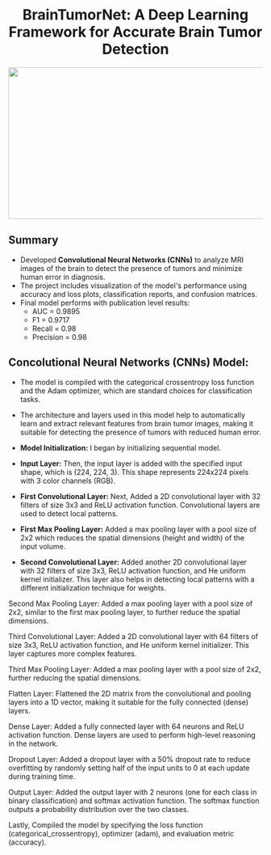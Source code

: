 <h1 align="center">BrainTumorNet: A Deep Learning Framework for Accurate Brain Tumor Detection </h1>
<p align = "center" style = "border-radius: 10px;"><img src="https://github.com/user-attachments/assets/72d4e560-7460-4414-b18d-c4ba406a4072" width = "700px" height="300px"></p>

## Summary 
- Developed **Convolutional Neural Networks (CNNs)** to analyze MRI images of the brain to detect the presence of tumors and minimize human error in diagnosis. 
- The project includes visualization of the model's performance using accuracy and loss plots, classification reports, and confusion matrices. 
- Final model performs with publication level results:
  - AUC = 0.9895
  - F1 = 0.9717
  - Recall = 0.98
  - Precision = 0.98
 
## Concolutional Neural Networks (CNNs) Model:
- The model is compiled with the categorical crossentropy loss function and the Adam optimizer, which are standard choices for classification tasks. 
- The architecture and layers used in this model help to automatically learn and extract relevant features from brain tumor images, making it suitable for detecting the presence of tumors with reduced human error.

- **Model Initialization:** I began by initializing sequential model.
- **Input Layer:** Then, the input layer is added with the specified input shape, which is (224, 224, 3). This shape represents 224x224 pixels with 3 color channels (RGB).
- **First Convolutional Layer:** Next, Added a 2D convolutional layer with 32 filters of size 3x3 and ReLU activation function. Convolutional layers are used to detect local patterns.
- **First Max Pooling Layer:** Added a max pooling layer with a pool size of 2x2 which reduces the spatial dimensions (height and width) of the input volume.
- **Second Convolutional Layer:** Added another 2D convolutional layer with 32 filters of size 3x3, ReLU activation function, and He uniform kernel initializer. This layer also helps in detecting local patterns with a different initialization technique for weights. 

Second Max Pooling Layer: Added a max pooling layer with a pool size of 2x2, similar to the first max pooling layer, to further reduce the spatial dimensions. 

Third Convolutional Layer: Added a 2D convolutional layer with 64 filters of size 3x3, ReLU activation function, and He uniform kernel initializer. This layer captures more complex features. 

Third Max Pooling Layer: Added a max pooling layer with a pool size of 2x2, further reducing the spatial dimensions. 

Flatten Layer: Flattened the 2D matrix from the convolutional and pooling layers into a 1D vector, making it suitable for the fully connected (dense) layers. 

Dense Layer: Added a fully connected layer with 64 neurons and ReLU activation function. Dense layers are used to perform high-level reasoning in the network. 

Dropout Layer: Added a dropout layer with a 50% dropout rate to reduce overfitting by randomly setting half of the input units to 0 at each update during training time. 

Output Layer: Added the output layer with 2 neurons (one for each class in binary classification) and softmax activation function. The softmax function outputs a probability distribution over the two classes. 

Lastly, Compiled the model by specifying the loss function (categorical_crossentropy), optimizer (adam), and evaluation metric (accuracy).  



